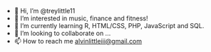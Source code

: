 - 👋 Hi, I’m @treylittle11
- 👀 I’m interested in music, finance and fitness!
- 🌱 I’m currently learning R, HTML/CSS, PHP, JavaScript and SQL.
- 💞️ I’m looking to collaborate on ...
- 📫 How to reach me alvinlittleiii@gmail.com

<!---
treylittle11/treylittle11 is a ✨ special ✨ repository because its `README.md` (this file) appears on your GitHub profile.
You can click the Preview link to take a look at your changes.
--->
